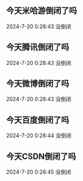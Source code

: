 ## 今天米哈游倒闭了吗

2024-7-20 0:28:43 没倒闭

## 今天腾讯倒闭了吗

2024-7-20 0:28:43 没倒闭

## 今天微博倒闭了吗

2024-7-20 0:28:43 没倒闭

## 今天百度倒闭了吗

2024-7-20 0:28:44 没倒闭

## 今天CSDN倒闭了吗

2024-7-20 0:28:45 没倒闭

